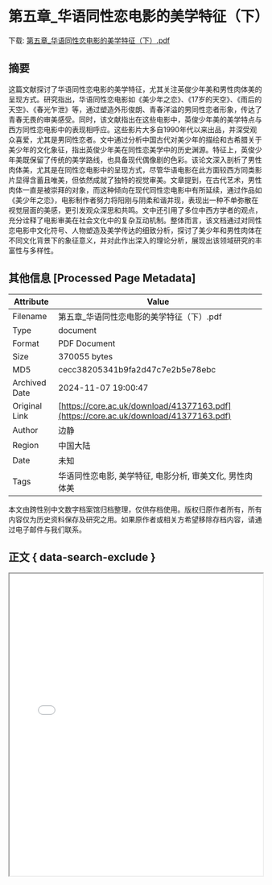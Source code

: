 # 第五章_华语同性恋电影的美学特征（下）

<!-- tcd_download_link -->
下载: [第五章_华语同性恋电影的美学特征（下）.pdf](第五章_华语同性恋电影的美学特征（下）.pdf)
<!-- tcd_download_link_end -->

## 摘要

<!-- tcd_abstract -->
这篇文献探讨了华语同性恋电影的美学特征，尤其关注英俊少年美和男性肉体美的呈现方式。研究指出，华语同性恋电影如《美少年之恋》、《17岁的天空》、《雨后的天空》、《春光乍泄》等，通过塑造外形俊朗、青春洋溢的男同性恋者形象，传达了青春无畏的审美感受。同时，该文献指出在这些电影中，英俊少年美的美学特点与西方同性恋电影中的表现相呼应。这些影片大多自1990年代以来出品，并深受观众喜爱，尤其是男同性恋者。文中通过分析中国古代对美少年的描绘和古希腊关于美少年的文化象征，指出英俊少年美在同性恋美学中的历史渊源。特征上，英俊少年美既保留了传统的美学路线，也具备现代偶像剧的色彩。该论文深入剖析了男性肉体美，尤其是在同性恋电影中的呈现方式，尽管华语电影在此方面较西方同类影片显得含蓄且唯美，但依然成就了独特的视觉审美。文章提到，在古代艺术，男性肉体一直是被崇拜的对象，而这种倾向在现代同性恋电影中有所延续，通过作品如《美少年之恋》，电影制作者努力将阳刚与阴柔和谐并现，表现出一种不单弥散在视觉层面的美感，更引发观众深思和共鸣。文中还引用了多位中西方学者的观点，充分诠释了电影审美在社会文化中的复杂互动机制。整体而言，该文档通过对同性恋电影中文化符号、人物塑造及美学传达的细致分析，探讨了美少年和男性肉体在不同文化背景下的象征意义，并对此作出深入的理论分析，展现出该领域研究的丰富性与多样性。

<!-- tcd_abstract_end -->

## 其他信息 [Processed Page Metadata]

| Attribute       | Value                                  |
|-----------------|----------------------------------------|
| Filename        | 第五章_华语同性恋电影的美学特征（下）.pdf                             |
| Type            | document                                 |
| Format          | PDF Document                               |
| Size            | 370055 bytes                           |
| MD5             | cecc38205341b9fa2d47c7e2b5e78ebc                                  |
| Archived Date   | 2024-11-07 19:00:47                             |
| Original Link   | [https://core.ac.uk/download/41377163.pdf](https://core.ac.uk/download/41377163.pdf)                         |
| Author          | 边静                               |
| Region          | 中国大陆                               |
| Date            | 未知                                 |
| Tags            | 华语同性恋电影, 美学特征, 电影分析, 审美文化, 男性肉体美                                 |

本文由跨性别中文数字档案馆归档整理，仅供存档使用。版权归原作者所有，所有内容仅为历史资料保存及研究之用。如果原作者或相关方希望移除存档内容，请通过电子邮件与我们联系。

## 正文 { data-search-exclude }

<!-- tcd_main_text -->
<iframe src="../第五章_华语同性恋电影的美学特征（下）.pdf" width="100%" height="600px">
    <p>无法显示PDF，请下载查看。</p>
</iframe>
<!-- tcd_main_text_end -->

